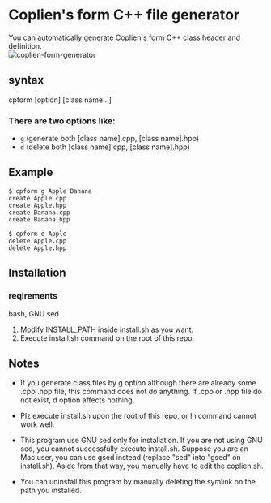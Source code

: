 # Coplien's form C++ file generator

You can automatically generate Coplien's form C++ class header and definition.  
![coplien-form-generator](https://user-images.githubusercontent.com/50983271/127451596-c84e4fb9-cf20-4c0e-8a9f-2e27aa47ed36.gif)

## syntax
cpform [option] [class name...]

### There are two options like:
- `g`     (generate both [class name].cpp, [class name].hpp)
- `d`     (delete both [class name].cpp, [class name].hpp)

## Example
```
$ cpform g Apple Banana
create Apple.cpp
create Apple.hpp
create Banana.cpp
create Banana.hpp

$ cpform d Apple
delete Apple.cpp
delete Apple.hpp
```

## Installation
### reqirements
bash, GNU sed  
1) Modify INSTALL_PATH inside install.sh as you want.  
2) Execute install.sh command on the root of this repo.  

## Notes
- If you generate class files by g option although there are already some .cpp .hpp file, this command does not do anything.
If .cpp or .hpp file do not exist, d option affects nothing.

- Plz execute install.sh upon the root of this repo, or ln command cannot work well.

- This program use GNU sed only for installation. If you are not using GNU sed, you cannot successfully execute install.sh. Suppose you are an Mac user, you can use gsed instead (replace "sed" into "gsed" on install.sh). Aside from that way, you manually have to  edit the coplien.sh.

- You can uninstall this program by manually deleting the symlink on the path you installed.